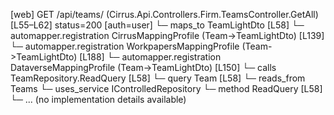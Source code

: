 [web] GET /api/teams/  (Cirrus.Api.Controllers.Firm.TeamsController.GetAll)  [L55–L62] status=200 [auth=user]
  └─ maps_to TeamLightDto [L58]
    └─ automapper.registration CirrusMappingProfile (Team->TeamLightDto) [L139]
    └─ automapper.registration WorkpapersMappingProfile (Team->TeamLightDto) [L188]
    └─ automapper.registration DataverseMappingProfile (Team->TeamLightDto) [L150]
  └─ calls TeamRepository.ReadQuery [L58]
  └─ query Team [L58]
    └─ reads_from Teams
  └─ uses_service IControlledRepository<Team>
    └─ method ReadQuery [L58]
      └─ ... (no implementation details available)

